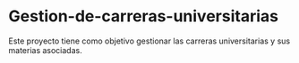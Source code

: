 # Gestion-de-carreras-universitarias
Este proyecto tiene como objetivo gestionar las carreras universitarias y sus materias asociadas.
